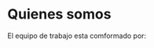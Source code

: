 <script setup>
import TeamMember from '.vitepress/components/TeamMember.vue'
</script>

# Quienes somos
El equipo de trabajo esta comformado por:


<!---
![Andres](./resources/Andres.jpeg){width="40%"}
![Valentina](./resources/Valentina%20Hernandez.jpg){width="40%"}
![Sebastian](./resources/Sebastian.jpeg){width="40%"}
![Julian](./resources/Julian%20Luna.jpg){width="40%"}
-->




<TeamMember name="Andres Sebastian Serna Montano" role="Ingeníero Mecatrónico en formación" image="./resources/Andres.jpeg" />
<TeamMember name="Valentina Hernandez Montes " role="Ingeníera Mecatrónica en formación" image="./resources/Valentina%20Hernandez.jpg" />
<TeamMember name="Juan Sebastian Dueñas Salamanca" role="Ingeníero Mecatrónico en formación" image="./resources/Sebastian.jpeg" />
<TeamMember name="Julian Felipe Luna Castro" role="Ingeníero Mecatrónico en formación" image="./resources/Julian%20Luna.jpg" />
